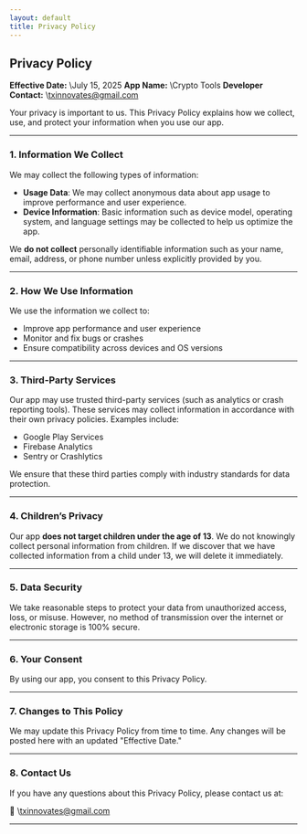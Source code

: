 ```yaml
---
layout: default
title: Privacy Policy
---
```



## Privacy Policy

**Effective Date:** \July 15, 2025
**App Name:** \Crypto Tools
**Developer Contact:** \txinnovates@gmail.com

Your privacy is important to us. This Privacy Policy explains how we collect, use, and protect your information when you use our app.

---

### 1. Information We Collect

We may collect the following types of information:

* **Usage Data**: We may collect anonymous data about app usage to improve performance and user experience.
* **Device Information**: Basic information such as device model, operating system, and language settings may be collected to help us optimize the app.

We **do not collect** personally identifiable information such as your name, email, address, or phone number unless explicitly provided by you.

---

### 2. How We Use Information

We use the information we collect to:

* Improve app performance and user experience
* Monitor and fix bugs or crashes
* Ensure compatibility across devices and OS versions

---

### 3. Third-Party Services

Our app may use trusted third-party services (such as analytics or crash reporting tools). These services may collect information in accordance with their own privacy policies. Examples include:

* Google Play Services
* Firebase Analytics
* Sentry or Crashlytics

We ensure that these third parties comply with industry standards for data protection.

---

### 4. Children’s Privacy

Our app **does not target children under the age of 13**. We do not knowingly collect personal information from children. If we discover that we have collected information from a child under 13, we will delete it immediately.

---

### 5. Data Security

We take reasonable steps to protect your data from unauthorized access, loss, or misuse. However, no method of transmission over the internet or electronic storage is 100% secure.

---

### 6. Your Consent

By using our app, you consent to this Privacy Policy.

---

### 7. Changes to This Policy

We may update this Privacy Policy from time to time. Any changes will be posted here with an updated "Effective Date."

---

### 8. Contact Us

If you have any questions about this Privacy Policy, please contact us at:

📧 \txinnovates@gmail.com

---
